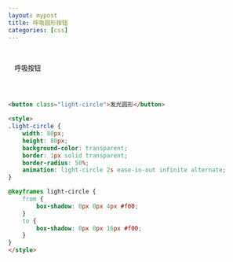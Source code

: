 ```yaml
---
layout: mypost
title: 呼吸圆形按钮
categories: [css]
---
```


<div class="contain">
<button class="light-circle">呼吸按钮</button>
</div>
<style>
.light-circle {
    width: 80px;
    height: 80px;
    background-color: transparent;
    border: 1px solid transparent;
    border-radius: 50%;
    animation: light-circle 2s ease-in-out infinite alternate;
}

@keyframes light-circle {
    from {
        box-shadow: 0px 0px 4px #f00;
    }
    to {
        box-shadow: 0px 0px 16px #f00;
    }
}

.contain{
    display: flex;
    justify-content: center;
    align-items: center;
    height: 200px;
    width: 100%;
}
</style>

```html

<button class="light-circle">发光圆形</button>

<style>
.light-circle {
    width: 80px;
    height: 80px;
    background-color: transparent;
    border: 1px solid transparent;
    border-radius: 50%;
    animation: light-circle 2s ease-in-out infinite alternate;
}

@keyframes light-circle {
    from {
        box-shadow: 0px 0px 4px #f00;
    }
    to {
        box-shadow: 0px 0px 16px #f00;
    }
}
</style>
```
